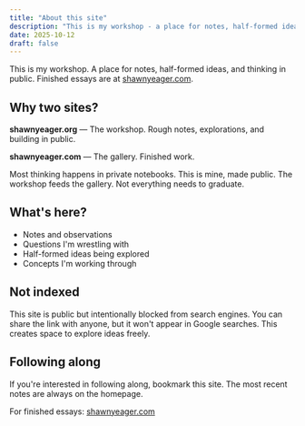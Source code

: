 ```yaml
---
title: "About this site"
description: "This is my workshop - a place for notes, half-formed ideas, and thinking in public. Finished essays are at shawnyeager.com."
date: 2025-10-12
draft: false
---
```


This is my workshop. A place for notes, half-formed ideas, and thinking in public. Finished essays are at [shawnyeager.com](https://shawnyeager.com).

## Why two sites?

**shawnyeager.org** — The workshop. Rough notes, explorations, and building in public.

**shawnyeager.com** — The gallery. Finished work.

Most thinking happens in private notebooks. This is mine, made public. The workshop feeds the gallery. Not everything needs to graduate.

## What's here?

- Notes and observations
- Questions I'm wrestling with
- Half-formed ideas being explored
- Concepts I'm working through

## Not indexed

This site is public but intentionally blocked from search engines. You can share the link with anyone, but it won't appear in Google searches. This creates space to explore ideas freely.

## Following along

If you're interested in following along, bookmark this site. The most recent notes are always on the homepage.

For finished essays: [shawnyeager.com](https://shawnyeager.com)
